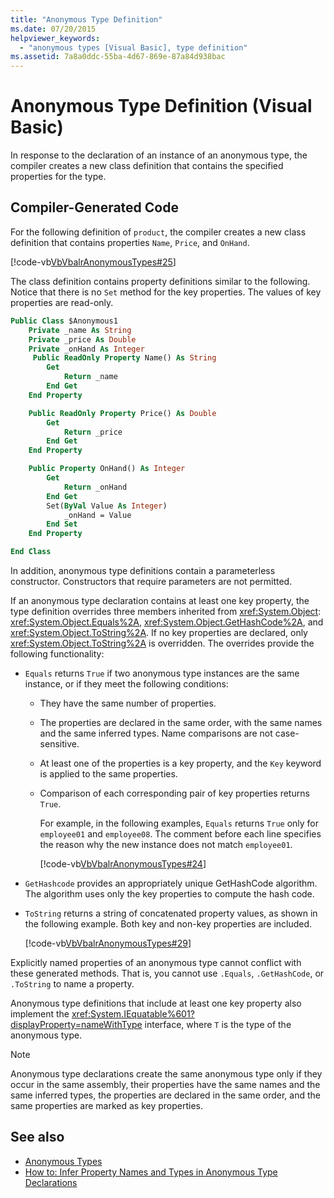 ```yaml
---
title: "Anonymous Type Definition"
ms.date: 07/20/2015
helpviewer_keywords:
  - "anonymous types [Visual Basic], type definition"
ms.assetid: 7a8a0ddc-55ba-4d67-869e-87a84d938bac
---
```

# Anonymous Type Definition (Visual Basic)

In response to the declaration of an instance of an anonymous type, the compiler creates a new class definition that contains the specified properties for the type.

## Compiler-Generated Code

For the following definition of `product`, the compiler creates a new class definition that contains properties `Name`, `Price`, and `OnHand`.

[!code-vb[VbVbalrAnonymousTypes#25](~/samples/snippets/visualbasic/VS_Snippets_VBCSharp/VbVbalrAnonymousTypes/VB/Class2.vb#25)]

The class definition contains property definitions similar to the following. Notice that there is no `Set` method for the key properties. The values of key properties are read-only.

```vb
Public Class $Anonymous1
    Private _name As String
    Private _price As Double
    Private _onHand As Integer
     Public ReadOnly Property Name() As String
        Get
            Return _name
        End Get
    End Property

    Public ReadOnly Property Price() As Double
        Get
            Return _price
        End Get
    End Property

    Public Property OnHand() As Integer
        Get
            Return _onHand
        End Get
        Set(ByVal Value As Integer)
            _onHand = Value
        End Set
    End Property

End Class
```

In addition, anonymous type definitions contain a parameterless constructor. Constructors that require parameters are not permitted.

If an anonymous type declaration contains at least one key property, the type definition overrides three members inherited from <xref:System.Object>: <xref:System.Object.Equals%2A>, <xref:System.Object.GetHashCode%2A>, and <xref:System.Object.ToString%2A>. If no key properties are declared, only <xref:System.Object.ToString%2A> is overridden. The overrides provide the following functionality:

- `Equals` returns `True` if two anonymous type instances are the same instance, or if they meet the following conditions:

  - They have the same number of properties.

  - The properties are declared in the same order, with the same names and the same inferred types. Name comparisons are not case-sensitive.

  - At least one of the properties is a key property, and the `Key` keyword is applied to the same properties.

  - Comparison of each corresponding pair of key properties returns `True`.

    For example, in the following examples, `Equals` returns `True` only for `employee01` and `employee08`. The comment before each line specifies the reason why the new instance does not match `employee01`.

    [!code-vb[VbVbalrAnonymousTypes#24](~/samples/snippets/visualbasic/VS_Snippets_VBCSharp/VbVbalrAnonymousTypes/VB/Class2.vb#24)]

- `GetHashcode` provides an appropriately unique GetHashCode algorithm. The algorithm uses only the key properties to compute the hash code.

- `ToString` returns a string of concatenated property values, as shown in the following example. Both key and non-key properties are included.

  [!code-vb[VbVbalrAnonymousTypes#29](~/samples/snippets/visualbasic/VS_Snippets_VBCSharp/VbVbalrAnonymousTypes/VB/Class2.vb#29)]

Explicitly named properties of an anonymous type cannot conflict with these generated methods. That is, you cannot use `.Equals`, `.GetHashCode`, or `.ToString` to name a property.

Anonymous type definitions that include at least one key property also implement the <xref:System.IEquatable%601?displayProperty=nameWithType> interface, where `T` is the type of the anonymous type.

> [!NOTE]
> Anonymous type declarations create the same anonymous type only if they occur in the same assembly, their properties have the same names and the same inferred types, the properties are declared in the same order, and the same properties are marked as key properties.

## See also

- [Anonymous Types](anonymous-types.md)
- [How to: Infer Property Names and Types in Anonymous Type Declarations](how-to-infer-property-names-and-types-in-anonymous-type-declarations.md)
